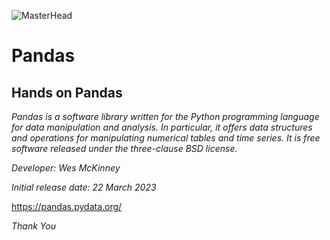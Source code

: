 ![MasterHead](https://upload.wikimedia.org/wikipedia/commons/thumb/e/ed/Pandas_logo.svg/800px-Pandas_logo.svg.png)

# Pandas

## Hands on Pandas

_Pandas is a software library written for the Python programming language for data manipulation and analysis. In particular, it offers data structures and operations for manipulating numerical tables and time series. It is free software released under the three-clause BSD license._

_Developer: Wes McKinney_

_Initial release date: 22 March 2023_

https://pandas.pydata.org/



_Thank You_
